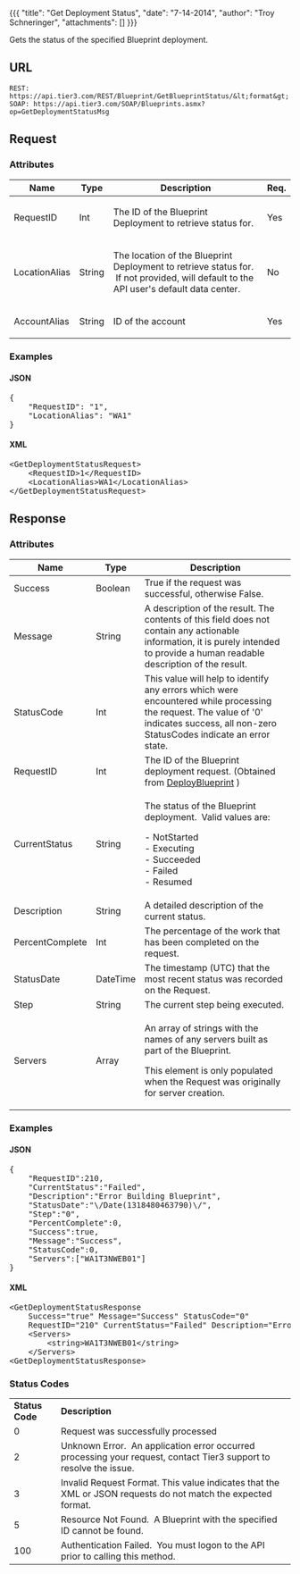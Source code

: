 {{{
  "title": "Get Deployment Status",
  "date": "7-14-2014",
  "author": "Troy Schneringer",
  "attachments": []
}}}

Gets the status of the specified Blueprint deployment.

## URL

    REST: https://api.tier3.com/REST/Blueprint/GetBlueprintStatus/&lt;format&gt;
    SOAP: https://api.tier3.com/SOAP/Blueprints.asmx?op=GetDeploymentStatusMsg

## Request
### Attributes
<table>
    <thead>
    <tr>
      <th>Name</th>
      <th>Type</th>
      <th>Description</th>
      <th>Req.</th>
    </tr>
  </thead>
  <tbody>
    <tr>
      <td>RequestID</td>
      <td>Int</td>
      <td>
        <p>The ID of the Blueprint Deployment to retrieve status for.</p>
      </td>
      <td>
        <p>Yes</p>
      </td>
    </tr>
    <tr>
      <td>LocationAlias</td>
      <td>String</td>
      <td>
        <p>The location of the Blueprint Deployment to retrieve status for. &nbsp;If not provided, will default to the API user's default data center.</p>
      </td>
      <td>
        <p>No&nbsp;</p>
      </td>
    </tr>
    <tr>
      <td>AccountAlias</td>
      <td>String</td>
      <td>
        <p>ID of the account</p>
      </td>
      <td>
        <p>Yes</p>
      </td>
    </tr>
  </tbody>
</table>

### Examples

<h4>JSON</h4>
<pre>{<br />    "RequestID": "1",<br />    "LocationAlias": "WA1"<br />}</pre>

<h4>XML</h4>
<pre>&lt;GetDeploymentStatusRequest&gt;<br />    &lt;RequestID&gt;1&lt;/RequestID&gt;<br />    &lt;LocationAlias&gt;WA1&lt;/LocationAlias&gt;<br />&lt;/GetDeploymentStatusRequest&gt;&nbsp;</pre> 

## Response
### Attributes
<table>
  <thead>
  <tr>
    <th>Name</th>
    <th>Type</th>
    <th>Description</th>
  </tr>
</thead>
<tbody>
    <tr>
      <td>Success</td>
      <td>Boolean</td>
      <td>True if the request was successful, otherwise False.</td>
    </tr>
    <tr>
      <td>Message</td>
      <td>String</td>
      <td>A description of the result. The contents of this field does not contain any actionable information, it is purely intended to provide a human readable description of the result.</td>
    </tr>
    <tr>
      <td>StatusCode</td>
      <td>Int</td>
      <td>This value will help to identify any errors which were encountered while processing the request. The value of '0' indicates success, all non-zero StatusCodes indicate an error state.</td>
    </tr>
    <tr>
      <td>RequestID</td>
      <td>Int</td>
      <td>The ID of the Blueprint deployment request. (Obtained from <a href="http://t3n.zendesk.com/entries/20451642-deploy-blueprint">DeployBlueprint</a> )</td>
    </tr>
    <tr>
      <td>CurrentStatus</td>
      <td>String</td>
      <td>
        <p>The status of the Blueprint deployment. &nbsp;Valid values are:</p>
        <p>- NotStarted&nbsp;
          <br />- Executing&nbsp;
          <br />- Succeeded&nbsp;
          <br />- Failed&nbsp;
          <br />- Resumed</p>
      </td>
    </tr>
    <tr>
      <td>Description</td>
      <td>String</td>
      <td>A detailed description of the current status.</td>
    </tr>
    <tr>
      <td>PercentComplete</td>
      <td>Int</td>
      <td>The percentage of the work that has been completed on the request.</td>
    </tr>
    <tr>
      <td>StatusDate</td>
      <td>DateTime</td>
      <td>The timestamp (UTC) that the most recent status was recorded on the Request.</td>
    </tr>
    <tr>
      <td>Step</td>
      <td>String</td>
      <td>The current step being executed.</td>
    </tr>
    <tr>
      <td>Servers</td>
      <td>Array</td>
      <td>
        <p>An array of strings with the names of any servers built as part of the Blueprint. &nbsp;</p>
        <p>This element is only populated when the Request was originally for server creation.</p>
      </td>
    </tr>
  </tbody>
</table>

### Examples

<h4>JSON</h4>
<pre>{<br />    "RequestID":210,<br />    "CurrentStatus":"Failed",<br />    "Description":"Error Building Blueprint",<br />    "StatusDate":"\/Date(1318480463790)\/",<br />    "Step":"0",<br />    "PercentComplete":0,<br />    "Success":true,<br />    "Message":"Success",<br />    "StatusCode":0,<br />    "Servers":["WA1T3NWEB01"]<br />}</pre>

<h4>XML</h4>
<pre>&lt;GetDeploymentStatusResponse <br />    Success="true" Message="Success" StatusCode="0" <br />    RequestID="210" CurrentStatus="Failed" Description="Error Building Blueprint" StatusDate="2011-10-12T21:34:23.79" Step="0" PercentComplete="0"&gt;<br />    &lt;Servers&gt;<br />        &lt;string&gt;WA1T3NWEB01&lt;/string&gt;<br />    &lt;/Servers&gt;<br />&lt;GetDeploymentStatusResponse&gt;&nbsp;</pre>

### Status Codes
<table>
  <tbody>
    <tr>
      <td><strong>Status Code</strong>
      </td>
      <td><strong>Description</strong>
      </td>
    </tr>
    <tr>
      <td>0</td>
      <td>Request was successfully processed</td>
    </tr>
    <tr>
      <td>2</td>
      <td>Unknown Error. &nbsp;An application error occurred processing your request, contact Tier3 support to resolve the issue.</td>
    </tr>
    <tr>
      <td>3</td>
      <td>Invalid Request Format. This value indicates that the XML or JSON requests do not match the expected format.</td>
    </tr>
    <tr>
      <td>5</td>
      <td>Resource Not Found. &nbsp;A Blueprint with the specified ID cannot be found.</td>
    </tr>
    <tr>
      <td>100</td>
      <td>Authentication Failed. &nbsp;You must logon to the API prior to calling this method.</td>
    </tr>
  </tbody>
</table>